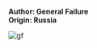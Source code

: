 <b>Author: General Failure</b><br>
<b>Origin: Russia</b><br>

![gf](https://github.com/yuankong666/Ultimate-RAT-Collection/assets/128066597/ed801f3b-f6ed-4c87-b1c4-262a569ae4c6)
